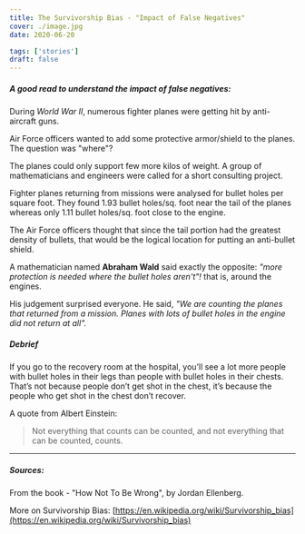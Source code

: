 ```yaml
---
title: The Survivorship Bias - "Impact of False Negatives"
cover: ./image.jpg
date: 2020-06-20

tags: ['stories']
draft: false
---
```



##### A good read to understand the impact of false negatives:

During _World War II_, numerous fighter planes were getting hit by anti-aircraft guns. 

Air Force officers wanted to add some protective armor/shield to the planes. The question was "where"?

The planes could only support few more kilos of weight. A group of mathematicians and engineers were called for a short consulting project. 

Fighter planes returning from missions were analysed for bullet holes per square foot. They found 1.93 bullet holes/sq. foot near the tail of the planes whereas only 1.11 bullet holes/sq. foot close to the engine.
 
The Air Force officers thought that since the tail portion had the greatest density of bullets, that would be the logical location for putting an anti-bullet shield. 

A mathematician named **Abraham Wald** said exactly the opposite: _"more protection is needed where the bullet holes aren't"!_ that is, around the engines. 

His judgement surprised everyone. He said, _"We are counting the planes that returned from a mission. Planes with lots of bullet holes in the engine did not return at all"._

##### Debrief
 
If you go to the recovery room at the hospital, you’ll see a lot more people with bullet holes in their legs than people with bullet holes in their chests. That’s not because people don’t get shot in the chest, it’s because the people who get shot in the chest don’t recover.

A quote from Albert Einstein: 
>Not everything that counts can be counted, and not everything that can be counted, counts.

---
##### Sources: 
From the book - "How Not To Be Wrong", by Jordan Ellenberg.

More on Survivorship Bias:
[https://en.wikipedia.org/wiki/Survivorship_bias](https://en.wikipedia.org/wiki/Survivorship_bias)


